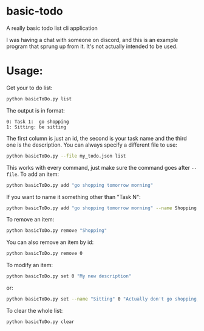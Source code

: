 # basic-todo
A really basic todo list cli application

I was having a chat with someone on discord, and this is an example program that sprung up from it. It's not actually intended to be used.

# Usage:
Get your to do list:
```bash
python basicToDo.py list
```
The output is in format:
```
0: Task 1:	go shopping
1: Sitting:	be sitting
```
The first column is just an id, the second is your task name and the third one is the description.
You can always specify a different file to use:
```bash
python basicToDo.py --file my_todo.json list
```
This works with every command, just make sure the command goes after `--file`.
To add an item:
```bash
python basicToDo.py add "go shopping tomorrow morning"
```
If you want to name it something other than "Task N":
```bash
python basicToDo.py add "go shopping tomorrow morning" --name Shopping
```
To remove an item:
```bash
python basicToDo.py remove "Shopping"
```
You can also remove an item by id:
```bash
python basicToDo.py remove 0
```
To modify an item:
```bash
python basicToDo.py set 0 "My new description"
```
or:
```bash
python basicToDo.py set --name "Sitting" 0 "Actually don't go shopping, covid exists"
```
To clear the whole list:
```bash
python basicToDo.py clear
```
